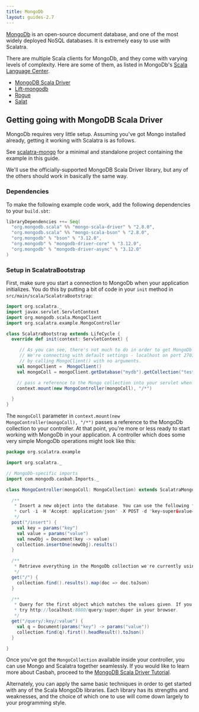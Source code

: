 ```yaml
---
title: MongoDb
layout: guides-2.7
---
```


[MongoDb](http://mongodb.org) is an open-source document database, and one of the most widely deployed NoSQL databases. It is extremely easy to use with Scalatra.

There are multiple Scala clients for MongoDb, and they come with varying levels of complexity. Here are some of them, as listed in MongoDb's [Scala Language Center](http://docs.mongodb.org/ecosystem/drivers/scala/).

* [MongoDB Scala Driver](https://mongodb.github.io/mongo-scala-driver/)
* [Lift-mongodb](https://www.assembla.com/wiki/show/liftweb/MongoDB)
* [Rogue](https://github.com/foursquare/fsqio/tree/master/src/jvm/io/fsq/rogue)
* [Salat](https://github.com/salat/salat)

## Getting going with MongoDB Scala Driver

MongoDb requires very little setup. Assuming you've got Mongo installed already, getting it working with Scalatra is as follows.

<div class="alert alert-info">
  <span class="badge badge-info"><i class="glyphicon glyphicon-flag"></i></span>
  See
  <a href="https://github.com/scalatra/scalatra-website-examples/tree/master/{{<2-7-scalatra_short_version>}}/persistence/scalatra-mongo">scalatra-mongo</a>
  for a minimal and standalone project containing the example in this guide.
</div>

We'll use the officially-supported MongoDB Scala Driver library, but any of the others should work in basically the same way.

### Dependencies

To make the following example code work, add the following dependencies to your
`build.sbt`:

```sbt
libraryDependencies ++= Seq(
  "org.mongodb.scala" %% "mongo-scala-driver" % "2.8.0",
  "org.mongodb.scala" %% "mongo-scala-bson" % "2.8.0",
  "org.mongodb" % "bson" % "3.12.0",
  "org.mongodb" % "mongodb-driver-core" % "3.12.0",
  "org.mongodb" % "mongodb-driver-async" % "3.12.0"
)
```

### Setup in ScalatraBootstrap

First, make sure you start a connection to MongoDb when your application initializes. You do this by putting a bit of code in your `init` method in `src/main/scala/ScalatraBootstrap`:

```scala
import org.scalatra._
import javax.servlet.ServletContext
import org.mongodb.scala.MongoClient
import org.scalatra.example.MongoController

class ScalatraBootstrap extends LifeCycle {
  override def init(context: ServletContext) {

     // As you can see, there's not much to do in order to get MongoDb working with Scalatra.
     // We're connecting with default settings - localhost on port 27017 -
     // by calling MongoClient() with no arguments.
    val mongoClient =  MongoClient()
    val mongoColl = mongoClient.getDatabase("mydb").getCollection("test_data")

    // pass a reference to the Mongo collection into your servlet when you mount it at application start:
    context.mount(new MongoController(mongoColl), "/*")

  }
}
```

The `mongoColl` parameter in `context.mount(new MongoController(mongoColl), "/*")` passes a reference to the MongoDb collection to your controller. At that point, you're more or less ready to start working with MongoDb in your application. A controller which does some very simple MongoDb operations might look like this:


```scala
package org.scalatra.example

import org.scalatra._

// MongoDb-specific imports
import com.mongodb.casbah.Imports._

class MongoController(mongoColl: MongoCollection) extends ScalatraMongoExample {

  /**
   * Insert a new object into the database. You can use the following from your console to try it out:
   * curl -i -H "Accept: application/json" -X POST -d "key=super&value=duper" http://localhost:8080/insert
   */
  post("/insert") {
    val key = params("key")
    val value = params("value")
    val newObj = Document(key -> value)
    collection.insertOne(newObj).results()
  }

  /**
   * Retrieve everything in the MongoDb collection we're currently using.
   */
  get("/") {
    collection.find().results().map(doc => doc.toJson)
  }

  /**
   * Query for the first object which matches the values given. If you copy/pasted the insert example above,
   * try http://localhost:8080/query/super/duper in your browser.
   */
  get("/query/:key/:value") {
    val q = Document(params("key") -> params("value"))
    collection.find(q).first().headResult().toJson()
  }

}
```

Once you've got the `MongoCollection` available inside your controller, you can use Mongo and Scalatra together seamlessly. If you would like to learn more about Casbah, proceed to the [MongoDB Scala Driver Tutorial](https://mongodb.github.io/mongo-scala-driver/2.8/getting-started/).

Alternately, you can apply the same basic techniques in order to get started with any of the Scala MongoDb libraries. Each library has its strengths and weaknesses, and the choice of which one to use will come down largely to your programming style.
